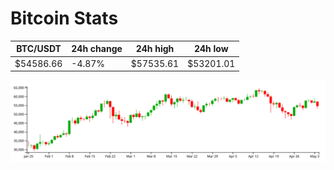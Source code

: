 # Bitcoin Stats

BTC/USDT|24h change|24h high|24h low|
|---|---|---|---|
|$54586.66|-4.87%|$57535.61|$53201.01|

<img src="./chart.svg">
